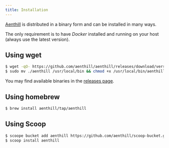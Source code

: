 ```yaml
---
title: Installation
---
```


[Aenthill](https://github.com/aenthill/aenthill) is distributed in a binary form and can be installed in many ways.

The only requirement is to have *Docker* installed and running on your host (always use the latest version).

## Using wget

```bash
$ wget -qO- https://github.com/aenthill/aenthill/releases/download/version/binary.tar.gz | tar xvz -C .
$ sudo mv ./aenthill /usr/local/bin && chmod +x /usr/local/bin/aenthill
```

You may find available binaries in the [releases page](https://github.com/aenthill/aenthill/releases/).

## Using homebrew

```bash
$ brew install aenthill/tap/aenthill
```

## Using Scoop

```bash
$ scoope bucket add aenthill https://github.com/aenthill/scoop-bucket.git
$ scoop install aenthill
```